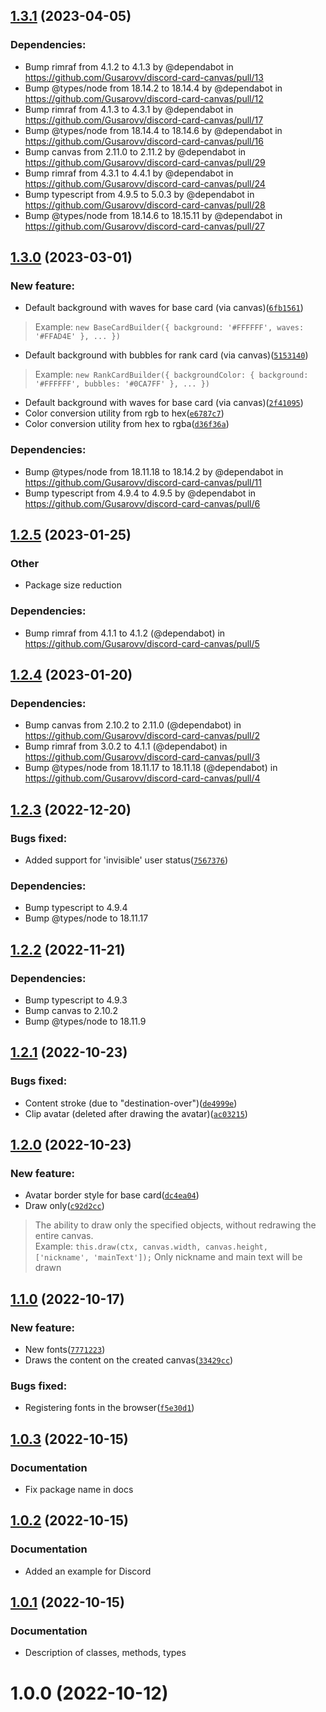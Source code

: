 ## [1.3.1](https://github.com/Gusarovv/discord-card-canvas/compare/v1.3.0...v1.3.1) (2023-04-05)

### Dependencies:

* Bump rimraf from 4.1.2 to 4.1.3 by @dependabot in https://github.com/Gusarovv/discord-card-canvas/pull/13
* Bump @types/node from 18.14.2 to 18.14.4 by @dependabot in https://github.com/Gusarovv/discord-card-canvas/pull/12
* Bump rimraf from 4.1.3 to 4.3.1 by @dependabot in https://github.com/Gusarovv/discord-card-canvas/pull/17
* Bump @types/node from 18.14.4 to 18.14.6 by @dependabot in https://github.com/Gusarovv/discord-card-canvas/pull/16
* Bump canvas from 2.11.0 to 2.11.2 by @dependabot in https://github.com/Gusarovv/discord-card-canvas/pull/29
* Bump rimraf from 4.3.1 to 4.4.1 by @dependabot in https://github.com/Gusarovv/discord-card-canvas/pull/24
* Bump typescript from 4.9.5 to 5.0.3 by @dependabot in https://github.com/Gusarovv/discord-card-canvas/pull/28
* Bump @types/node from 18.14.6 to 18.15.11 by @dependabot in https://github.com/Gusarovv/discord-card-canvas/pull/27

## [1.3.0](https://github.com/Gusarovv/discord-card-canvas/compare/v1.2.5...v1.3.0) (2023-03-01)

### New feature:

- Default background with waves for base card (via canvas)([`6fb1561`](https://github.com/Gusarovv/discord-canvas-card/commit/6fb156140c254079786a924571420ed301cf4425))
> Example: `new BaseCardBuilder({ background: '#FFFFFF', waves: '#FFAD4E' }, ... })` 
- Default background with bubbles for rank card (via canvas)([`5153140`](https://github.com/Gusarovv/discord-canvas-card/commit/5153140c02f922d87cd49da9752261a3cdd45d4d))
> Example: `new RankCardBuilder({ backgroundColor: { background: '#FFFFFF', bubbles: '#0CA7FF' }, ... })`
- Default background with waves for base card (via canvas)([`2f41095`](https://github.com/Gusarovv/discord-canvas-card/commit/2f41095370b2ddef61c153188af93a15813ab447))
- Color conversion utility from rgb to hex([`e6787c7`](https://github.com/Gusarovv/discord-canvas-card/commit/e6787c7da25046294fbba1997c12b282844bcb86))
- Color conversion utility from hex to rgba([`d36f36a`](https://github.com/Gusarovv/discord-canvas-card/commit/d36f36a645f71368852616b740617c32580e2653))

### Dependencies:

* Bump @types/node from 18.11.18 to 18.14.2 by @dependabot in https://github.com/Gusarovv/discord-card-canvas/pull/11
* Bump typescript from 4.9.4 to 4.9.5 by @dependabot in https://github.com/Gusarovv/discord-card-canvas/pull/6

## [1.2.5](https://github.com/Gusarovv/discord-card-canvas/compare/v1.2.4...v1.2.5) (2023-01-25)

### Other

- Package size reduction

### Dependencies:

- Bump rimraf from 4.1.1 to 4.1.2 (@dependabot) in https://github.com/Gusarovv/discord-card-canvas/pull/5

## [1.2.4](https://github.com/Gusarovv/discord-card-canvas/compare/v1.2.3...v1.2.4) (2023-01-20)

### Dependencies:

- Bump canvas from 2.10.2 to 2.11.0 (@dependabot) in https://github.com/Gusarovv/discord-card-canvas/pull/2
- Bump rimraf from 3.0.2 to 4.1.1 (@dependabot) in https://github.com/Gusarovv/discord-card-canvas/pull/3
- Bump @types/node from 18.11.17 to 18.11.18 (@dependabot) in https://github.com/Gusarovv/discord-card-canvas/pull/4

## [1.2.3](https://github.com/Gusarovv/discord-card-canvas/compare/v1.2.2...v1.2.3) (2022-12-20)

### Bugs fixed:
- Added support for 'invisible' user status([`7567376`](https://github.com/Gusarovv/discord-canvas-card/commit/75673768f51b1070dc99de6a471023764b8ecf51))

### Dependencies:

- Bump typescript to 4.9.4
- Bump @types/node to 18.11.17

## [1.2.2](https://github.com/Gusarovv/discord-card-canvas/compare/v1.2.1...v1.2.2) (2022-11-21)

### Dependencies:

- Bump typescript to 4.9.3
- Bump canvas to 2.10.2
- Bump @types/node to 18.11.9

## [1.2.1](https://github.com/Gusarovv/discord-card-canvas/compare/v1.2.0...v1.2.1) (2022-10-23)

### Bugs fixed:

- Content stroke (due to "destination-over")([`de4999e`](https://github.com/Gusarovv/discord-canvas-card/commit/de4999e02d5475001ed4a817a34e318d68a4607a))
- Clip avatar (deleted after drawing the avatar)([`ac03215`](https://github.com/Gusarovv/discord-canvas-card/commit/ac03215189e0e815b8f59777f81a090632b3c3de))

## [1.2.0](https://github.com/Gusarovv/discord-card-canvas/compare/v1.1.0...v1.2.0) (2022-10-23)

### New feature:

- Avatar border style for base card([`dc4ea04`](https://github.com/Gusarovv/discord-canvas-card/commit/dc4ea0479fd1287aa11b52b827228ca46a86bfdf))
- Draw only([`c92d2cc`](https://github.com/Gusarovv/discord-canvas-card/commit/c92d2cccf9e8ae658814092df8ab2727afb96ad9))
> The ability to draw only the specified objects, without redrawing the entire canvas.\
> Example: `this.draw(ctx, canvas.width, canvas.height, ['nickname', 'mainText']);` Only nickname and main text will be drawn

## [1.1.0](https://github.com/Gusarovv/discord-card-canvas/compare/v1.0.3...v1.1.0) (2022-10-17)

### New feature:

- New fonts([`7771223`](https://github.com/Gusarovv/discord-canvas-card/commit/7771223f3aec3745d0871b7f4491620c57a8d701))
- Draws the content on the created canvas([`33429cc`](https://github.com/Gusarovv/discord-canvas-card/commit/33429cc7b66c32cec1b0cd8bf09cd59bd371da0d))

### Bugs fixed:

- Registering fonts in the browser([`f5e30d1`](https://github.com/Gusarovv/discord-canvas-card/commit/f5e30d1f20dfbba7c31b25790db5ddf2b8554bf7))

## [1.0.3](https://github.com/Gusarovv/discord-card-canvas/compare/v1.0.1...v1.0.2) (2022-10-15)

### Documentation

* Fix package name in docs

## [1.0.2](https://github.com/Gusarovv/discord-card-canvas/compare/v1.0.1...v1.0.2) (2022-10-15)

### Documentation

* Added an example for Discord

## [1.0.1](https://github.com/Gusarovv/discord-card-canvas/compare/v1.0.0...v1.0.1) (2022-10-15)

### Documentation

* Description of classes, methods, types

# 1.0.0 (2022-10-12)
